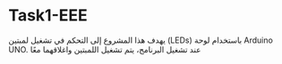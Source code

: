 # Task1-EEE
يهدف هذا المشروع إلى التحكم في تشغيل لمبتين (LEDs) باستخدام لوحة Arduino UNO. عند تشغيل البرنامج، يتم تشغيل اللمبتين واغلاقهما معًا
